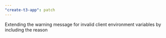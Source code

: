 ```yaml
---
"create-t3-app": patch
---
```


Extending the warning message for invalid client environment variables by including the reason
